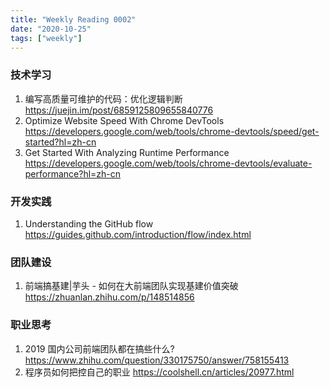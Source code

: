 ```yaml
---
title: "Weekly Reading 0002"
date: "2020-10-25"
tags: ["weekly"]
---
```


### 技术学习
1. 编写高质量可维护的代码：优化逻辑判断 https://juejin.im/post/6859125809655840776
2. Optimize Website Speed With Chrome DevTools https://developers.google.com/web/tools/chrome-devtools/speed/get-started?hl=zh-cn
3. Get Started With Analyzing Runtime Performance https://developers.google.com/web/tools/chrome-devtools/evaluate-performance?hl=zh-cn


### 开发实践
1. Understanding the GitHub flow https://guides.github.com/introduction/flow/index.html

### 团队建设
1. 前端搞基建|芋头 - 如何在大前端团队实现基建价值突破 https://zhuanlan.zhihu.com/p/148514856

### 职业思考
1. 2019 国内公司前端团队都在搞些什么? https://www.zhihu.com/question/330175750/answer/758155413
2. 程序员如何把控自己的职业 https://coolshell.cn/articles/20977.html

